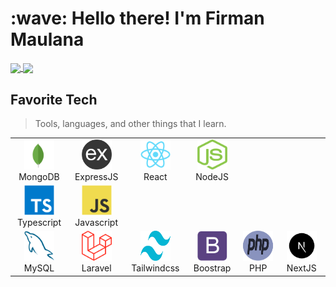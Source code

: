 <h1 align="left" id="macropower-title">:wave: Hello there! I'm Firman Maulana</h1>

<a href="https://github.com/finma/finma">
  <img align="center" src="https://github-readme-stats.vercel.app/api?username=finma&show_icons=true&theme=tokyonight&hide=contribs,issues" />
</a>
<a href="https://github.com/finma/finma">
  <img align="center" src="https://github-readme-stats.vercel.app/api/top-langs/?username=finma&exclude_repo=online-shop-be&layout=compact&show_icons=true&theme=tokyonight" />
</a>

<h2 align="left" id="finma">Favorite Tech</h2>

> Tools, languages, and other things that I learn.

<div align="center">
<table align="center">
  <tr>
    <td align="center" width="96">
      <a href="#finma">
        <img src="./img/mongodb-icon-1.svg" width="48" height="48" alt="MongoDB" />
      </a>
      <br>MongoDB
    </td>
    <td align="center" width="96">
      <a href="#finma">
        <img src="./img/expressjs.png" width="48" height="48" alt="ExpressJS" />
      </a>
      <br>ExpressJS
    </td>
    <td align="center" width="96">
      <a href="#finma" >
        <img src="./img/react-original.svg" width="48" height="48" alt="React" />
      </a>
      <br>React
    </td>
    <td align="center" width="96">
      <a href="#finma">
        <img src="./img/nodejs-icon.svg" width="48" height="48" alt="NodeJS" />
      </a>
      <br>NodeJS
    </td>
  </tr>
  <td align="center"  width="96">
      <a href="#finma">
        <img src="./img/typescript-original.svg" width="48" height="48" alt="Typescript" />
      </a>
      <br>Typescript
    </td>
    <td align="center"  width="96">
      <a href="#finma">
        <img src="./img/javascript-original.svg" width="48" height="48" alt="Javascript" />
      </a>
      <br>Javascript
    </td>
  <tr>
    <td align="center"  width="96">
      <a href="#finma">
        <img src="./img/mysql-original.svg" width="48" height="48" alt="MySQL" />
      </a>
      <br>MySQL
    </td>
    <td align="center"  width="96">
      <a href="#finma">
        <img src="./img/laravel-2.svg" width="48" height="48" alt="MySQL" />
      </a>
      <br>Laravel
    </td>
    <td align="center"  width="96">
      <a href="#finma">
        <img src="./img/tailwind-css-2.svg" width="48" height="48" alt="TailwindCSS" />
      </a>
      <br>Tailwindcss
    </td>
    <td align="center"  width="96">
      <a href="#finma">
        <img src="./img/bootstrap-plain.svg" width="48" height="48" alt="Boostrap" />
      </a>
      <br>Boostrap
    </td>
    <td align="center"  width="96">
      <a href="#finma">
        <img src="./img/php-1.svg" width="48" height="48" alt="PHP" />
      </a>
      <br>PHP
    </td>
    <td align="center"  width="96">
      <a href="#finma">
        <img src="./img/nextjs.png" width="48" height="48" alt="NextJS" />
      </a>
      <br>NextJS
    </td>
  </tr>
</table>
</div>
